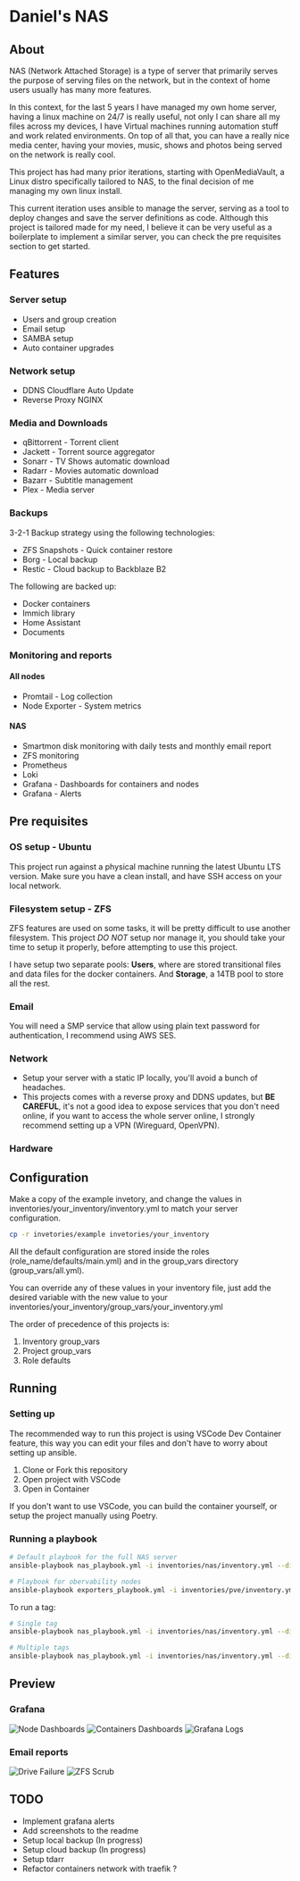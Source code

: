 # Daniel's NAS
## About
NAS (Network Attached Storage) is a type of server that primarily serves the purpose
of serving files on the network, but in the context of home users usually has many more features.

In this context, for the last 5 years I have managed my own home server,
having a linux machine on 24/7 is really useful, not only I can share all my files across my devices,
I have Virtual machines running automation stuff and work related environments.
On top of all that, you can have a really nice media center,
having your movies, music, shows and photos being served on the network is really cool.

This project has had many prior iterations, starting with OpenMediaVault, a Linux distro specifically
tailored to NAS, to the final decision of me managing my own linux install.

This current iteration uses ansible to manage the server,
serving as a tool to deploy changes and save the server definitions as code.
Although this project is tailored made for my need, I believe it can be very useful as a boilerplate
to implement a similar server, you can check the pre requisites section to get started.

## Features
### Server setup
* Users and group creation
* Email setup
* SAMBA setup
* Auto container upgrades

### Network setup
* DDNS Cloudflare Auto Update
* Reverse Proxy NGINX

### Media and Downloads
* qBittorrent - Torrent client
* Jackett - Torrent source aggregator
* Sonarr - TV Shows automatic download
* Radarr - Movies automatic download
* Bazarr - Subtitle management
* Plex - Media server

### Backups
3-2-1 Backup strategy using the following technologies:
* ZFS Snapshots - Quick container restore
* Borg - Local backup
* Restic - Cloud backup to Backblaze B2

The following are backed up:
* Docker containers
* Immich library
* Home Assistant
* Documents

### Monitoring and reports
#### All nodes
* Promtail - Log collection
* Node Exporter - System metrics

#### NAS
* Smartmon disk monitoring with daily tests and monthly email report
* ZFS monitoring
* Prometheus
* Loki
* Grafana - Dashboards for containers and nodes
* Grafana - Alerts

## Pre requisites
### OS setup - Ubuntu
This project run against a physical machine running the latest Ubuntu LTS version.
Make sure you have a clean install, and have SSH access on your local network.

### Filesystem setup - ZFS
ZFS features are used on some tasks, it will be pretty difficult to use another filesystem.
This project *DO NOT* setup nor manage it, you should take your time to setup it properly,
before attempting to use this project.

I have setup two separate pools: **Users**, where are stored transitional files and
data files for the docker containers. And **Storage**, a 14TB pool to store all the rest.

### Email
You will need a SMP service that allow using plain text password for authentication,
I recommend using AWS SES.

### Network
* Setup your server with a static IP locally, you'll avoid a bunch of headaches.
* This projects comes with a reverse proxy and DDNS updates, but **BE CAREFUL**,
it's not a good idea to expose services that you don't need online, if you want
to access the whole server online, I strongly recommend setting up a VPN (Wireguard, OpenVPN).

### Hardware

## Configuration
Make a copy of the example invetory, and change the values in
inventories/your_inventory/inventory.yml to match your server configuration.
```sh
cp -r invetories/example invetories/your_inventory
```
All the default configuration are stored inside the roles (role_name/defaults/main.yml)
and in the group_vars directory (group_vars/all.yml).

You can override any of these values in your inventory file, just add the desired
variable with the new value to your inventories/your_inventory/group_vars/your_inventory.yml

The order of precedence of this projects is:
1. Inventory group_vars
2. Project group_vars
3. Role defaults

## Running
### Setting up
The recommended way to run this project is using VSCode Dev Container feature,
this way you can edit your files and don't have to worry about setting up ansible.

1. Clone or Fork this repository
2. Open project with VSCode
3. Open in Container

If you don't want to use VSCode, you can build the container yourself,
or setup the project manually using Poetry.

### Running a playbook
```sh
# Default playbook for the full NAS server
ansible-playbook nas_playbook.yml -i inventories/nas/inventory.yml --diff --check

# Playbook for obervability nodes
ansible-playbook exporters_playbook.yml -i inventories/pve/inventory.yml --diff --check
```

To run a tag:
```sh
# Single tag
ansible-playbook nas_playbook.yml -i inventories/nas/inventory.yml --diff --tags docker --check

# Multiple tags
ansible-playbook nas_playbook.yml -i inventories/nas/inventory.yml --diff --tags docker,system --check
```
## Preview
### Grafana
![Node Dashboards](assets/grafana_dashboard_node_stats.png)
![Containers Dashboards](assets/grafana_dashboard_containers.png)
![Grafana Logs](assets/grafana_logs.png)

### Email reports
![Drive Failure](assets/reports_drive_failed.png)
![ZFS Scrub](assets/reports_zfs_scrub.png)
## TODO
* Implement grafana alerts
* Add screenshots to the readme
* Setup local backup (In progress)
* Setup cloud backup (In progress)
* Setup tdarr
* Refactor containers network with traefik ?
